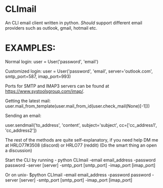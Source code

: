 # CLImail

An CLI email client written in python. _Should_ support different email providers such as outlook, gmail, hotmail etc.

# EXAMPLES:

Normal login:
user = User('password', 'email')

Customized login:
user = User('password', 'email', server='outlook.com', smtp_port=587, imap_port=993)

Ports for SMTP and IMAP3 servers can be found at https://www.systoolsgroup.com/imap/.

Getting the latest mail:
user.mail_from_template(user.mail_from_id(user.check_mail(None)[-1]))

Sending an email:

user.sendmail('to_address', 'content', subject='subject', cc=['cc_address1', 'cc_address2'])

The rest of the methods are quite self-explanatory, if you need help DM me at HRLO77#3508 (discord) or HRLO77 (reddit)
(Do the smart thing an open a discussion)

Start the CLI by running - python CLImail -email email_address -password password -server [server] -smtp_port [smtp_port] -imap_port [imap_port]

Or on unix- $python CLImail -email email_address -password password -server [server] -smtp_port [smtp_port] -imap_port [imap_port]
